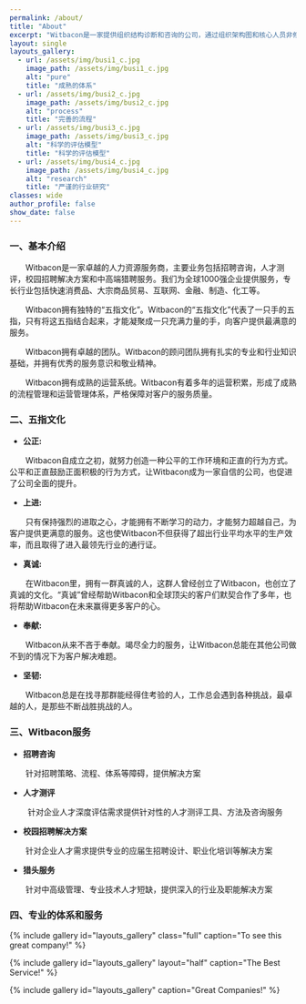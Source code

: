 ```yaml
---
permalink: /about/
title: "About"
excerpt: "Witbacon是一家提供组织结构诊断和咨询的公司，通过组织架构图和核心人员非修饰正面照片，即可帮助您发现管理问题，解决管理症结。"
layout: single
layouts_gallery:
  - url: /assets/img/busi1_c.jpg
    image_path: /assets/img/busi1_c.jpg
    alt: "pure"
    title: "成熟的体系"
  - url: /assets/img/busi2_c.jpg
    image_path: /assets/img/busi2_c.jpg
    alt: "process"
    title: "完善的流程"
  - url: /assets/img/busi3_c.jpg
    image_path: /assets/img/busi3_c.jpg
    alt: "科学的评估模型"
    title: "科学的评估模型"
  - url: /assets/img/busi4_c.jpg
    image_path: /assets/img/busi4_c.jpg
    alt: "research"
    title: "严谨的行业研究"
classes: wide
author_profile: false
show_date: false
---
```


### 一、基本介绍

&emsp;&emsp;Witbacon是一家卓越的人力资源服务商，主要业务包括招聘咨询，人才测评，校园招聘解决方案和中高端猎聘服务。我们为全球1000强企业提供服务，专长行业包括快速消费品、大宗商品贸易、互联网、金融、制造、化工等。

&emsp;&emsp;Witbacon拥有独特的“五指文化”。Witbacon的“五指文化”代表了一只手的五指，只有将这五指结合起来，才能凝聚成一只充满力量的手，向客户提供最满意的服务。

&emsp;&emsp;Witbacon拥有卓越的团队。Witbacon的顾问团队拥有扎实的专业和行业知识基础，并拥有优秀的服务意识和敬业精神。

&emsp;&emsp;Witbacon拥有成熟的运营系统。Witbacon有着多年的运营积累，形成了成熟的流程管理和运营管理体系，严格保障对客户的服务质量。

### 二、五指文化

- **公正:**

&emsp;&emsp;Witbacon自成立之初，就努力创造一种公平的工作环境和正直的行为方式。公平和正直鼓励正面积极的行为方式，让Witbacon成为一家自信的公司，也促进了公司全面的提升。

- **上进:**

&emsp;&emsp;只有保持强烈的进取之心，才能拥有不断学习的动力，才能努力超越自己，为客户提供更满意的服务。这也使Witbacon不但获得了超出行业平均水平的生产效率，而且取得了进入最领先行业的通行证。

- **真诚:**

&emsp;&emsp;在Witbacon里，拥有一群真诚的人，这群人曾经创立了Witbacon，也创立了真诚的文化。“真诚”曾经帮助Witbacon和全球顶尖的客户们默契合作了多年，也将帮助Witbacon在未来赢得更多客户的心。

- **奉献:**

&emsp;&emsp;Witbacon从来不吝于奉献。竭尽全力的服务，让Witbacon总能在其他公司做不到的情况下为客户解决难题。

- **坚韧:**

&emsp;&emsp;Witbacon总是在找寻那群能经得住考验的人，工作总会遇到各种挑战，最卓越的人，是那些不断战胜挑战的人。

### 三、Witbacon服务

- **招聘咨询**

&emsp;&emsp;针对招聘策略、流程、体系等障碍，提供解决方案

- **人才测评**

&emsp;&emsp; 针对企业人才深度评估需求提供针对性的人才测评工具、方法及咨询服务

- **校园招聘解决方案**

&emsp;&emsp;针对企业人才需求提供专业的应届生招聘设计、职业化培训等解决方案 

- **猎头服务**

&emsp;&emsp;针对中高级管理、专业技术人才短缺，提供深入的行业及职能解决方案

### 四、专业的体系和服务

{% include gallery id="layouts_gallery" class="full" caption="To see this great company!" %}

{% include gallery id="layouts_gallery" layout="half" caption="The Best Service!" %}

{% include gallery id="layouts_gallery" caption="Great Companies!" %}

